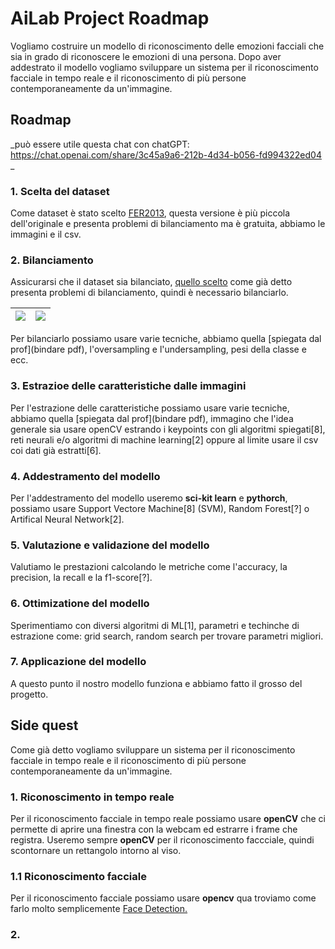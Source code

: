 # AiLab Project Roadmap

Vogliamo costruire un modello di riconoscimento delle emozioni facciali che sia in grado di riconoscere le emozioni di una persona. Dopo aver addestrato il modello vogliamo sviluppare un sistema per il riconoscimento facciale in tempo reale e il riconoscimento di più persone contemporaneamente da un'immagine.

## Roadmap

_può essere utile questa chat con chatGPT: https://chat.openai.com/share/3c45a9a6-212b-4d34-b056-fd994322ed04 \_

### 1. Scelta del dataset
Come dataset è stato scelto [FER2013](https://www.kaggle.com/datasets/msambare/fer2013), questa versione è più piccola dell'originale e presenta problemi di bilanciamento ma è gratuita, abbiamo le immagini e il csv.

### 2. Bilanciamento

Assicurarsi che il dataset sia bilanciato, [quello scelto](#1-scelta-del-dataset) come già detto presenta problemi di bilanciamento, quindi è necessario bilanciarlo.

|![](https://i.ibb.co/ThjTVhC/dataset-graph.png)| ![](https://i.ibb.co/CPTDPhd/chart.png)|
|---|---|

Per bilanciarlo possiamo usare varie tecniche, abbiamo quella [spiegata dal prof](bindare pdf), l'oversampling e l'undersampling, pesi della classe e ecc.

### 3. Estrazioe delle caratteristiche dalle immagini
Per l'estrazione delle caratteristiche possiamo usare varie tecniche, abbiamo quella [spiegata dal prof](bindare pdf), immagino che l'idea generale sia usare openCV estrando i keypoints con gli algoritmi spiegati[8], reti neurali e/o algoritmi di machine learning[2] oppure al limite usare il csv coi dati già estratti[6].

### 4. Addestramento del modello

Per l'addestramento del modello useremo __sci-kit learn__ e __pythorch__, possiamo usare Support Vectore Machine[8] (SVM), Random Forest[?] o Artifical Neural Network[2].

### 5. Valutazione e validazione del modello

Valutiamo le prestazioni calcolando le metriche come l'accuracy, la precision, la recall e la f1-score[?].

### 6. Ottimizatione del modello

Sperimentiamo con diversi algoritmi di ML[1], parametri e techinche di estrazione come: grid search, random search per trovare parametri migliori.

### 7. Applicazione del modello
A questo punto il nostro modello funziona e abbiamo fatto il grosso del progetto.

## Side quest

Come già detto vogliamo sviluppare un sistema per il riconoscimento facciale in tempo reale e il riconoscimento di più persone contemporaneamente da un'immagine.

### 1. Riconoscimento in tempo reale

Per il riconoscimento facciale in tempo reale possiamo usare __openCV__ che ci permette di aprire una finestra con la webcam ed estrarre i frame che registra. Useremo sempre __openCV__ per il riconoscimento faccciale, quindi scontornare un rettangolo intorno al viso.
### 1.1 Riconoscimento facciale

Per il riconoscimento facciale possiamo usare __opencv__ qua troviamo come farlo molto semplicemente [Face Detection.](https://www.datacamp.com/tutorial/face-detection-python-opencv)
### 2. 
